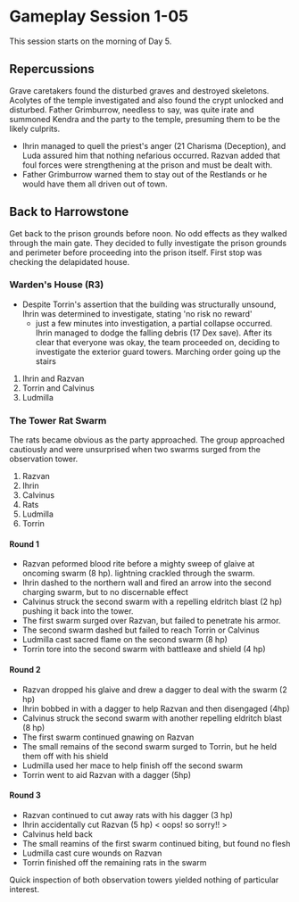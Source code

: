 # Gameplay Session 1-05
This session starts on the morning of Day 5.

## Repercussions
Grave caretakers found the disturbed graves and destroyed skeletons. Acolytes of the temple investigated and also found the crypt unlocked and disturbed. Father Grimburrow, needless to say, was quite irate and summoned Kendra and the party to the temple, presuming them to be the likely culprits.
- Ihrin managed to quell the priest's anger (21 Charisma (Deception), and Luda assured him that nothing nefarious occurred. Razvan added that foul forces were strengthening at the prison and must be dealt with.
- Father Grimburrow warned them to stay out of the Restlands or he would have them all driven out of town.

## Back to Harrowstone
Get back to the prison grounds before noon. No odd effects as they walked through the main gate. They decided to fully investigate the prison grounds and perimeter before proceeding into the prison itself. First stop was checking the delapidated house.

### Warden's House (R3)
- Despite Torrin's assertion that the building was structurally unsound, Ihrin was determined to investigate, stating 'no risk no reward'
	- just a few minutes into investigation, a partial collapse occurred. Ihrin managed to dodge the falling debris (17 Dex save).
After its clear that everyone was okay, the team proceeded on, deciding to investigate the exterior guard towers. Marching order going up the stairs
1. Ihrin and Razvan
2. Torrin and Calvinus
3. Ludmilla

### The Tower Rat Swarm
The rats became obvious as the party approached. The group approached cautiously and were unsurprised when two swarms surged from the observation tower.
1. Razvan
2. Ihrin
3. Calvinus
4. Rats
5. Ludmilla
6. Torrin

#### Round 1
- Razvan peformed blood rite before a mighty sweep of glaive at oncoming swarm (8 hp). lightning crackled through the swarm.
- Ihrin dashed to the northern wall and fired an arrow into the second charging swarm, but to no discernable effect
- Calvinus struck the second swarm with a repelling eldritch blast (2 hp) pushing it back into the tower.
- The first swarm surged over Razvan, but failed to penetrate his armor.
- The second swarm dashed but failed to reach Torrin or Calvinus
- Ludmilla cast sacred flame on the second swarm (8 hp)
- Torrin tore into the second swarm with battleaxe and shield (4 hp)

#### Round 2
- Razvan dropped his glaive and drew a dagger to deal with the swarm (2 hp)
- Ihrin bobbed in with a dagger to help Razvan and then disengaged (4hp)
- Calvinus struck the second swarm with another repelling eldritch blast (8 hp)
- The first swarm continued gnawing on Razvan
- The small remains of the second swarm surged to Torrin, but he held them off with his shield
- Ludmilla used her mace to help finish off the second swarm
- Torrin went to aid Razvan with a dagger (5hp)

#### Round 3
- Razvan continued to cut away rats with his dagger (3 hp)
- Ihrin accidentally cut Razvan (5 hp) < oops! so sorry!! >
- Calvinus held back
- The small reamins of the first swarm continued biting, but found no flesh
- Ludmilla cast cure wounds on Razvan
- Torrin finished off the remaining rats in the swarm

Quick inspection of both observation towers yielded nothing of particular interest.

